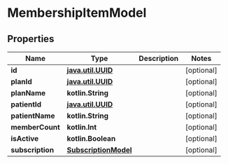 
# MembershipItemModel

## Properties
Name | Type | Description | Notes
------------ | ------------- | ------------- | -------------
**id** | [**java.util.UUID**](java.util.UUID.md) |  |  [optional]
**planId** | [**java.util.UUID**](java.util.UUID.md) |  |  [optional]
**planName** | **kotlin.String** |  |  [optional]
**patientId** | [**java.util.UUID**](java.util.UUID.md) |  |  [optional]
**patientName** | **kotlin.String** |  |  [optional]
**memberCount** | **kotlin.Int** |  |  [optional]
**isActive** | **kotlin.Boolean** |  |  [optional]
**subscription** | [**SubscriptionModel**](SubscriptionModel.md) |  |  [optional]



